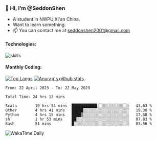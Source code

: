 ### 👋 Hi, I’m @SeddonShen
- A student in NWPU,Xi'an China.
- Want to learn something.
- 📫 You can contact me at seddonshen2001@gmail.com

#### Technologies:

![skills](https://skillicons.dev/icons?i=scala,js,html,css,bootstrap,jquery,c,cpp,cloudflare,django,docker,flask,git,github,githubactions,linux,latex,mysql,nodejs,ps,php,pr,py,raspberrypi,redis,unreal,v,vscode,vue,bash)

#### Monthly Coding:
[![Top Langs](https://github-readme-stats.vercel.app/api/top-langs?username=seddonshen&show_icons=true&locale=en&layout=compact&hide=html&langs_count=8)](https://github.com/SeddonShen/)
[![Anurag's github stats](https://github-readme-stats.vercel.app/api?username=SeddonShen&count_private=true&show_icons=true)](https://github.com/anuraghazra/github-readme-stats)
<!--START_SECTION:waka-->

```text
From: 22 April 2023 - To: 22 May 2023

Total Time: 24 hrs 13 mins

Scala        10 hrs 34 mins  ███████████░░░░░░░░░░░░░░   43.63 %
Other        4 hrs 41 mins   █████░░░░░░░░░░░░░░░░░░░░   19.38 %
Python       4 hrs 15 mins   ████▒░░░░░░░░░░░░░░░░░░░░   17.58 %
sh           1 hr 53 mins    ██░░░░░░░░░░░░░░░░░░░░░░░   07.83 %
Bash         51 mins         █░░░░░░░░░░░░░░░░░░░░░░░░   03.56 %
```

<!--END_SECTION:waka-->

![WakaTime Daily](https://wakatime.com/share/@seddon2001/61a7e342-5f12-4fea-bf92-1fac161e97d6.svg)
<!---
SeddonShen/SeddonShen is a ✨ special ✨ repository because its `README.md` (this file) appears on your GitHub profile.
You can click the Preview link to take a look at your changes.
--->
